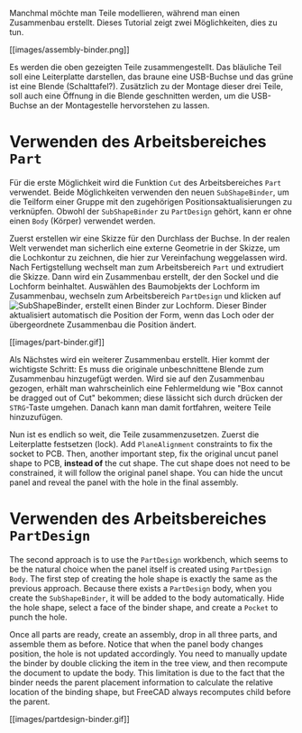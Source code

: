 Manchmal möchte man Teile modellieren, während man einen Zusammenbau erstellt. Dieses Tutorial zeigt zwei Möglichkeiten, dies zu tun.

[[images/assembly-binder.png]]

Es werden die oben gezeigten Teile zusammengestellt. Das bläuliche Teil soll eine Leiterplatte darstellen, das braune eine USB-Buchse und das grüne ist eine Blende (Schalttafel?). Zusätzlich zu der Montage dieser drei Teile, soll auch eine Öffnung in die Blende geschnitten werden, um die USB-Buchse an der Montagestelle hervorstehen zu lassen.

# Verwenden des Arbeitsbereiches `Part`

Für die erste Möglichkeit wird die Funktion `Cut` des Arbeitsbereiches `Part` verwendet. Beide Möglichkeiten verwenden den neuen `SubShapeBinder`, um die Teilform einer Gruppe mit den zugehörigen Positionsaktualisierungen zu verknüpfen. Obwohl der `SubShapeBinder` zu `PartDesign` gehört, kann er ohne einen `Body` (Körper) verwendet werden.

Zuerst erstellen wir eine Skizze für den Durchlass der Buchse. In der realen Welt verwendet man sicherlich eine externe Geometrie in der Skizze, um die Lochkontur zu zeichnen, die hier zur Vereinfachung weggelassen wird. Nach Fertigstellung wechselt man zum Arbeitsbereich `Part` und extrudiert die Skizze. Dann wird ein Zusammenbau erstellt, der den Sockel und die Lochform beinhaltet. Auswählen des Baumobjekts der Lochform im Zusammenbau, wechseln zum Arbeitsbereich `PartDesign` und klicken auf ![SubShapeBinder](../../FreeCAD/raw/LinkStage3/src/Mod/PartDesign/Gui/Resources/icons/PartDesign_SubShapeBinder.svg?sanitize=true), erstellt einen Binder zur Lochform. Dieser Binder aktualisiert automatisch die Position der Form, wenn das Loch oder der übergeordnete Zusammenbau die Position ändert.

[[images/part-binder.gif]]

Als Nächstes wird ein weiterer Zusammenbau erstellt. Hier kommt der wichtigste Schritt: Es muss die originale unbeschnittene Blende zum Zusammenbau hinzugefügt werden. Wird sie auf den Zusammenbau gezogen, erhält man wahrscheinlich eine Fehlermeldung wie "Box cannot be dragged out of Cut" bekommen; diese lässicht sich durch drücken der `STRG`-Taste umgehen. Danach kann man damit fortfahren, weitere Teile hinzuzufügen.

Nun ist es endlich so weit, die Teile zusammenzusetzen. Zuerst die Leiterplatte festsetzen (lock). Add `PlaneAlignment` constraints to fix the socket to PCB. Then, another important step, fix the original uncut panel shape to PCB, **instead of** the cut shape. The cut shape does not need to be constrained, it will follow the original panel shape. You can hide the uncut panel and reveal the panel with the hole in the final assembly.

# Verwenden des Arbeitsbereiches `PartDesign`

The second approach is to use the `PartDesign` workbench, which seems to be the natural choice when the panel itself is created using `PartDesign Body`. The first step of creating the hole shape is exactly the same as the previous approach. Because there exists a `PartDesign` body, when you create the `SubShapeBinder`, it will be added to the body automatically. Hide the hole shape, select a face of the binder shape, and create a `Pocket` to punch the hole.

Once all parts are ready, create an assembly, drop in all three parts, and assemble them as before. Notice that when the panel body changes position, the hole is not updated accordingly. You need to manually update the binder by double clicking the item in the tree view, and then recompute the document to update the body. This limitation is due to the fact that the binder needs the parent placement information to calculate the relative location of the binding shape, but FreeCAD always recomputes child before the parent.

[[images/partdesign-binder.gif]]

